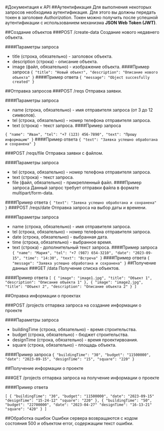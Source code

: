 #Документация к API
##Аутентификация
Для выполнения некоторых запросов необходима аутентификация. Для этого вы должны передать токен в заголовке _Authorization_. Токен можно получить после успешной аутентификации с использованием механизма **JSON Web Token (JWT)**.

##Создание объектов
###POST /create-data
Создание нового недавнего объекта.

####Параметры запроса

- title (строка, обязательно) - заголовок объекта.
- description (строка) - описание объекта.
- image (файл, обязательно) - изображение объекта.
  ####Пример запроса
  `{
  "title": "Новый объект",
  "description": "Описание нового объекта"
}`
  ####Пример ответа
  `{
  "message": "Object succesfully created"
}`

##Отправка запросов
###POST /reqs
Отправка заявки.

####Параметры запроса

- name (строка, обязательно) - имя отправителя запроса (от 3 до 12 символов).
- tel (строка, обязательно) - номер телефона отправителя запроса.
- text (строка) - текст запроса.
  ####Пример запроса

`{
  "name": "Иван",
  "tel": "+7 (123) 456-7890",
  "text": "Прошу информацию"
}`
####Пример ответа
`{
  "text": "Заявка успешно обработана и сохранена"
}`

###POST /reqs/file
Отправка заявки с файлом.

####Параметры запроса

- tel (строка, обязательно) - номер телефона отправителя запроса.
- text (строка) - текст запроса.
- file (файл, обязательно) - прикрепленный файл.
  ####Пример запроса
  Данный запрос требует отправки файла в формате multipart/form-data.

####Пример ответа
`{
  "text": "Заявка успешно обработана и сохранена"
}`
###POST /reqs/date
Отправка запроса на выбор даты и времени.

####Параметры запроса

- name (строка, обязательно) - имя отправителя запроса.
- tel (строка, обязательно) - номер телефона отправителя запроса.
- date (строка, обязательно) - выбранная дата.
- time (строка, обязательно) - выбранное время.
- text (строка) - дополнительный текст запроса.
  ####Пример запроса
  `{
  "name": "Мария",
  "tel": "+7 (987) 654-3210",
  "date": "2023-09-15",
  "time": "14:30",
  "text": "Встреча"
}`
  ####Пример ответа
  `{
  "message": "Заявка успешно обработана и сохранена"
}`
  ##Получение данных
  ###GET /data
  Получение списка объектов.

####Пример ответа
`[
  {
    "image": "image1.jpg",
    "title": "Объект 1",
    "description": "Описание объекта 1"
  },
  {
    "image": "image2.jpg",
    "title": "Объект 2",
    "description": "Описание объекта 2"
  }
]`

##Оправка информации о проектах

###POST /projects
отпарвка запроса на создание информации о проекте

####Параметры запроса

- buildingTime (строка, обязательно) - время строительства.
- budget (строка, обязательно) - бюджет строительства.
- designTime (строка, обязательно) - время проектирвоания.
- square (строка, обязательно) - площадь объекта.

####Пример запроса
`{
  "buildingTime": "30",
  "budget": "11500000",
  "date": "2023-09-15",
  "designTime": "15",
  "square": "220"
}`

##Получение информации о проекте

###GET /projects
отпарвка запроса на получение информации о проекте

####Пример ответа

`[
  {
    "buildingTime": "30",
    "budget": "11500000",
    "date": "2023-09-15"
    "designTime": "15-24-12"
    "square": "220"
  },
  {
    "buildingTime": "50",
    "budget": "22700000",
    "date": "2023-04-27"
    "designTime": "16-13-21"
    "square": "420"
  }
]`

##Обработка ошибок
Ошибки сервера возвращаются с кодом состояния 500 и объектом error, содержащим текст ошибки.
